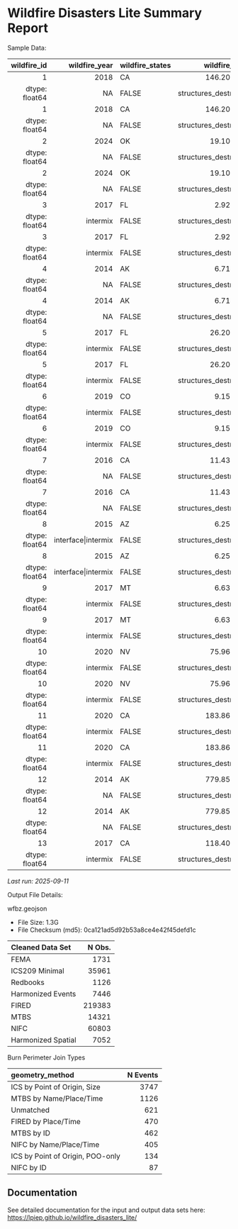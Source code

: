 # Wildfire Disasters Lite Summary Report


Sample Data:

| wildfire_id | wildfire_year | wildfire_states | wildfire_area | wildfire_complex | wildfire_complex_names | wildfire_total_fatalities | wildfire_max_civil_fatalities | wildfire_civil_fatalities | wildfire_civil_injuries | wildfire_total_injuries | wildfire_civil_evacuation | wildfire_total_evacuation | wildfire_struct_destroyed | wildfire_struct_threatened | wildfire_cost | wildfire_community_intersect | wildfire_max_pop_den | wildfire_buffered_avg_pop_den | wildfire_wui | wildfire_fema_dec | wildfire_disaster_criteria_met | wildfire_ignition_date | wildfire_containment_date | wildfire_ignition_date_max | wildfire_containment_date_max | wildfire_fema_dec_date | wildfire_poo_lat | wildfire_poo_lon | geometry_src | geometry_method | redbook_id | ics_id | fired_id | mtbs_id | fema_id |
|---:|---:|:---|---:|:---|:---|---:|---:|---:|---:|---:|---:|---:|---:|---:|---:|:---|---:|:---|:---|:---|:---|:---|:---|:---|:---|:---|---:|---:|:---|:---|:---|:---|:---|:---|:---|
| 1 | 2018 | CA | 146.200893 | FALSE | DONNELL | NA | NA | NA | 0 | 6 | NA | NA | 135 | NA | NA | TRUE | 610.2583 | 0 0.074335 |  |  |  |  |  |  |  |  |  |  |  |  |  |  |  |  |  |
| dtype: float64 | NA | FALSE | structures_destroyed | 2018-08-01 | 2018-10-31 | 2018-08-01 | 2018-10-31 | NA | 38.34877 | -119.92940 | MTBS | MTBS by ID | 801 | 2018_001702_DONNELL | NA | CA3834911992920180801 | NA |  |  |  |  |  |  |  |  |  |  |  |  |  |  |  |  |  |  |
| 1 | 2018 | CA | 146.200893 | FALSE | DONNELL | NA | NA | NA | 0 | 6 | NA | NA | 135 | NA | NA | TRUE | 610.2583 | 0 0.074335 |  |  |  |  |  |  |  |  |  |  |  |  |  |  |  |  |  |
| dtype: float64 | NA | FALSE | structures_destroyed | 2018-08-01 | 2018-10-31 | 2018-08-01 | 2018-10-31 | NA | 38.34877 | -119.92940 | MTBS | MTBS by ID | 801 | 2018_001702_DONNELL | NA | CA3834911992920180801 | NA |  |  |  |  |  |  |  |  |  |  |  |  |  |  |  |  |  |  |
| 2 | 2024 | OK | 19.105698 | FALSE | 57 | NA | NA | NA | 0 | 2 | NA | NA | 1 | 1720 | NA | TRUE | 3383.0684 | 0 4.128573 |  |  |  |  |  |  |  |  |  |  |  |  |  |  |  |  |  |
| dtype: float64 | NA | FALSE | structures_destroyed | 2024-04-06 | NA | 2024-04-06 | NA | NA | 36.19250 | -99.50333 | MTBS | MTBS by ID | NA | 2024_240450_57 | NA | OK3619309950320240406 | NA |  |  |  |  |  |  |  |  |  |  |  |  |  |  |  |  |  |  |
| 2 | 2024 | OK | 19.105698 | FALSE | 57 | NA | NA | NA | 0 | 2 | NA | NA | 1 | 1720 | NA | TRUE | 3383.0684 | 0 4.128573 |  |  |  |  |  |  |  |  |  |  |  |  |  |  |  |  |  |
| dtype: float64 | NA | FALSE | structures_destroyed | 2024-04-06 | NA | 2024-04-06 | NA | NA | 36.19250 | -99.50333 | MTBS | MTBS by ID | NA | 2024_240450_57 | NA | OK3619309950320240406 | NA |  |  |  |  |  |  |  |  |  |  |  |  |  |  |  |  |  |  |
| 3 | 2017 | FL | 2.921101 | FALSE | GARFIELD RD | NA | NA | NA | NA | NA | NA | NA | 19 | NA | NA | TRUE | 830.2966 | 0 5.473117 |  |  |  |  |  |  |  |  |  |  |  |  |  |  |  |  |  |
| dtype: float64 | intermix | FALSE | structures_destroyed | 2017-03-22 | NA | 2017-03-22 | NA | NA | 30.42750 | -82.02333 | MTBS | MTBS by ID | NA | 2017_070202_GARFIELD ROAD | NA | FL3042808202320170322 | NA |  |  |  |  |  |  |  |  |  |  |  |  |  |  |  |  |  |  |
| 3 | 2017 | FL | 2.921101 | FALSE | GARFIELD RD | NA | NA | NA | NA | NA | NA | NA | 19 | NA | NA | TRUE | 830.2966 | 0 5.473117 |  |  |  |  |  |  |  |  |  |  |  |  |  |  |  |  |  |
| dtype: float64 | intermix | FALSE | structures_destroyed | 2017-03-22 | NA | 2017-03-22 | NA | NA | 30.42750 | -82.02333 | MTBS | MTBS by ID | NA | 2017_070202_GARFIELD ROAD | NA | FL3042808202320170322 | NA |  |  |  |  |  |  |  |  |  |  |  |  |  |  |  |  |  |  |
| 4 | 2014 | AK | 6.714350 | FALSE | TYONEK | NA | NA | NA | NA | NA | NA | NA | 5 | 0 | 4.0e+06 | TRUE | 1612.9251 | 0 0.056244 |  |  |  |  |  |  |  |  |  |  |  |  |  |  |  |  |  |
| dtype: float64 | NA | FALSE | structures_destroyed | 2014-05-19 | NA | 2014-05-19 | NA | NA | 61.09932 | -151.12863 | MTBS | MTBS by ID | NA | 2014_401138_TYONEK | NA | AK6109915112920140519 | NA |  |  |  |  |  |  |  |  |  |  |  |  |  |  |  |  |  |  |
| 4 | 2014 | AK | 6.714350 | FALSE | TYONEK | NA | NA | NA | NA | NA | NA | NA | 5 | 0 | 4.0e+06 | TRUE | 1612.9251 | 0 0.056244 |  |  |  |  |  |  |  |  |  |  |  |  |  |  |  |  |  |
| dtype: float64 | NA | FALSE | structures_destroyed | 2014-05-19 | NA | 2014-05-19 | NA | NA | 61.09932 | -151.12863 | MTBS | MTBS by ID | NA | 2014_401138_TYONEK | NA | AK6109915112920140519 | NA |  |  |  |  |  |  |  |  |  |  |  |  |  |  |  |  |  |  |
| 5 | 2017 | FL | 26.204585 | FALSE | 30TH AVE | NA | NA | NA | 1 | 1 | 7000 | 7000 | 4 | 0 | 0.0e+00 | TRUE | 21915.9193 | 0 116.334668 |  |  |  |  |  |  |  |  |  |  |  |  |  |  |  |  |  |
| dtype: float64 | intermix | FALSE | structures_destroyed | 2017-04-20 | NA | 2017-04-20 | NA | NA | 44.39167 | -115.51306 | MTBS | MTBS by ID | NA | 2017_170178_30TH AVE | NA | FL2618808154420170420 | NA |  |  |  |  |  |  |  |  |  |  |  |  |  |  |  |  |  |  |
| 5 | 2017 | FL | 26.204585 | FALSE | 30TH AVE | NA | NA | NA | 1 | 1 | 7000 | 7000 | 4 | 0 | 0.0e+00 | TRUE | 21915.9193 | 0 116.334668 |  |  |  |  |  |  |  |  |  |  |  |  |  |  |  |  |  |
| dtype: float64 | intermix | FALSE | structures_destroyed | 2017-04-20 | NA | 2017-04-20 | NA | NA | 44.39167 | -115.51306 | MTBS | MTBS by ID | NA | 2017_170178_30TH AVE | NA | FL2618808154420170420 | NA |  |  |  |  |  |  |  |  |  |  |  |  |  |  |  |  |  |  |
| 6 | 2019 | CO | 9.151442 | FALSE | G18 | NA | NA | NA | NA | NA | 50 | 50 | 4 | NA | NA | TRUE | 1706.2723 | 0 2.737135 |  |  |  |  |  |  |  |  |  |  |  |  |  |  |  |  |  |
| dtype: float64 | intermix | FALSE | structures_destroyed | 2019-10-27 | NA | 2019-10-27 | NA | NA | 37.08167 | -105.94222 | MTBS | MTBS by ID | NA | 2019_1713_G18 | NA | CO3708210594220191027 | NA |  |  |  |  |  |  |  |  |  |  |  |  |  |  |  |  |  |  |
| 6 | 2019 | CO | 9.151442 | FALSE | G18 | NA | NA | NA | NA | NA | 50 | 50 | 4 | NA | NA | TRUE | 1706.2723 | 0 2.737135 |  |  |  |  |  |  |  |  |  |  |  |  |  |  |  |  |  |
| dtype: float64 | intermix | FALSE | structures_destroyed | 2019-10-27 | NA | 2019-10-27 | NA | NA | 37.08167 | -105.94222 | MTBS | MTBS by ID | NA | 2019_1713_G18 | NA | CO3708210594220191027 | NA |  |  |  |  |  |  |  |  |  |  |  |  |  |  |  |  |  |  |
| 7 | 2016 | CA | 11.433032 | FALSE | WILLARD | NA | NA | NA | NA | NA | NA | NA | 7 | NA | NA | TRUE | 17393.0849 | 0 8.870697 |  |  |  |  |  |  |  |  |  |  |  |  |  |  |  |  |  |
| dtype: float64 | NA | FALSE | structures_destroyed | 2016-09-11 | 2016-10-12 | 2016-09-11 | 2016-10-12 | NA | 40.41444 | -120.73667 | MTBS | MTBS by ID | 568 | 2016_004695_WILLARD | NA | CA4036812080220160911 | NA |  |  |  |  |  |  |  |  |  |  |  |  |  |  |  |  |  |  |
| 7 | 2016 | CA | 11.433032 | FALSE | WILLARD | NA | NA | NA | NA | NA | NA | NA | 7 | NA | NA | TRUE | 17393.0849 | 0 8.870697 |  |  |  |  |  |  |  |  |  |  |  |  |  |  |  |  |  |
| dtype: float64 | NA | FALSE | structures_destroyed | 2016-09-11 | 2016-10-12 | 2016-09-11 | 2016-10-12 | NA | 40.41444 | -120.73667 | MTBS | MTBS by ID | 568 | 2016_004695_WILLARD | NA | CA4036812080220160911 | NA |  |  |  |  |  |  |  |  |  |  |  |  |  |  |  |  |  |  |
| 8 | 2015 | AZ | 6.250412 | FALSE | KEARNY RIV | NA | NA | NA | NA | NA | NA | NA | 3 | 50 | NA | TRUE | 3026.4345 | 0 1.629369 |  |  |  |  |  |  |  |  |  |  |  |  |  |  |  |  |  |
| dtype: float64 | interface\|intermix | FALSE | structures_destroyed | 2015-06-17 | NA | 2015-06-17 | NA | NA | 33.05300 | -110.91400 | MTBS | MTBS by ID | NA | 2015_003786_KEARNY RIVER | NA | AZ3305311091420150617 | NA |  |  |  |  |  |  |  |  |  |  |  |  |  |  |  |  |  |  |
| 8 | 2015 | AZ | 6.250412 | FALSE | KEARNY RIV | NA | NA | NA | NA | NA | NA | NA | 3 | 50 | NA | TRUE | 3026.4345 | 0 1.629369 |  |  |  |  |  |  |  |  |  |  |  |  |  |  |  |  |  |
| dtype: float64 | interface\|intermix | FALSE | structures_destroyed | 2015-06-17 | NA | 2015-06-17 | NA | NA | 33.05300 | -110.91400 | MTBS | MTBS by ID | NA | 2015_003786_KEARNY RIVER | NA | AZ3305311091420150617 | NA |  |  |  |  |  |  |  |  |  |  |  |  |  |  |  |  |  |  |
| 9 | 2017 | MT | 6.634805 | FALSE | TURTLE | NA | NA | NA | NA | NA | NA | NA | 2 | 0 | NA | TRUE | 1436.6690 | 0 0.536266 |  |  |  |  |  |  |  |  |  |  |  |  |  |  |  |  |  |
| dtype: float64 | intermix | FALSE | structures_destroyed | 2017-07-16 | NA | 2017-07-16 | NA | NA | 45.57056 | -106.33139 | MTBS | MTBS by ID | NA | 2017_017-35_TURTLE | NA | MT4557110633120170716 | NA |  |  |  |  |  |  |  |  |  |  |  |  |  |  |  |  |  |  |
| 9 | 2017 | MT | 6.634805 | FALSE | TURTLE | NA | NA | NA | NA | NA | NA | NA | 2 | 0 | NA | TRUE | 1436.6690 | 0 0.536266 |  |  |  |  |  |  |  |  |  |  |  |  |  |  |  |  |  |
| dtype: float64 | intermix | FALSE | structures_destroyed | 2017-07-16 | NA | 2017-07-16 | NA | NA | 45.57056 | -106.33139 | MTBS | MTBS by ID | NA | 2017_017-35_TURTLE | NA | MT4557110633120170716 | NA |  |  |  |  |  |  |  |  |  |  |  |  |  |  |  |  |  |  |
| 10 | 2020 | NV | 75.963891 | FALSE | NUMBERS | NA | NA | NA | 0 | 2 | 50 | 50 | 40 | NA | NA | TRUE | 1361.8416 | 0 3.101947 |  |  |  |  |  |  |  |  |  |  |  |  |  |  |  |  |  |
| dtype: float64 | intermix | FALSE | structures_destroyed | 2020-07-06 | NA | 2020-07-07 | NA | NA | 38.84333 | -119.63861 | MTBS | MTBS by ID | NA | 2020_030406_NUMBERS | NA | NV3884311963920200707 | NA |  |  |  |  |  |  |  |  |  |  |  |  |  |  |  |  |  |  |
| 10 | 2020 | NV | 75.963891 | FALSE | NUMBERS | NA | NA | NA | 0 | 2 | 50 | 50 | 40 | NA | NA | TRUE | 1361.8416 | 0 3.101947 |  |  |  |  |  |  |  |  |  |  |  |  |  |  |  |  |  |
| dtype: float64 | intermix | FALSE | structures_destroyed | 2020-07-06 | NA | 2020-07-07 | NA | NA | 38.84333 | -119.63861 | MTBS | MTBS by ID | NA | 2020_030406_NUMBERS | NA | NV3884311963920200707 | NA |  |  |  |  |  |  |  |  |  |  |  |  |  |  |  |  |  |  |
| 11 | 2020 | CA | 183.863534 | FALSE | LOYALTON | NA | NA | NA | NA | NA | 0 | 0 | 35 | NA | NA | TRUE | 35103.2479 | 0 25.641512 |  |  |  |  |  |  |  |  |  |  |  |  |  |  |  |  |  |
| dtype: float64 | intermix | FALSE | structures_destroyed | 2020-08-14 | 2020-08-30 | 2020-08-14 | 2020-08-30 | NA | 39.68143 | -120.17130 | MTBS | MTBS by ID | 960 | 2020_001600_LOYALTON | NA | CA3968112017120200814 | NA |  |  |  |  |  |  |  |  |  |  |  |  |  |  |  |  |  |  |
| 11 | 2020 | CA | 183.863534 | FALSE | LOYALTON | NA | NA | NA | NA | NA | 0 | 0 | 35 | NA | NA | TRUE | 35103.2479 | 0 25.641512 |  |  |  |  |  |  |  |  |  |  |  |  |  |  |  |  |  |
| dtype: float64 | intermix | FALSE | structures_destroyed | 2020-08-14 | 2020-08-30 | 2020-08-14 | 2020-08-30 | NA | 39.68143 | -120.17130 | MTBS | MTBS by ID | 960 | 2020_001600_LOYALTON | NA | CA3968112017120200814 | NA |  |  |  |  |  |  |  |  |  |  |  |  |  |  |  |  |  |  |
| 12 | 2014 | AK | 779.853002 | FALSE | FUNNY RIV | NA | NA | NA | 0 | 4 | NA | NA | 4 | 0 | 1.3e+07 | TRUE | 12981.8287 | 0 3.194937 |  |  |  |  |  |  |  |  |  |  |  |  |  |  |  |  |  |
| dtype: float64 | NA | FALSE | structures_destroyed | 2014-05-19 | NA | 2014-05-20 | NA | NA | 60.43945 | -150.96188 | MTBS | MTBS by ID | NA | 2014_403140_FUNNY RIVER | NA | AK6043915096220140520 | NA |  |  |  |  |  |  |  |  |  |  |  |  |  |  |  |  |  |  |
| 12 | 2014 | AK | 779.853002 | FALSE | FUNNY RIV | NA | NA | NA | 0 | 4 | NA | NA | 4 | 0 | 1.3e+07 | TRUE | 12981.8287 | 0 3.194937 |  |  |  |  |  |  |  |  |  |  |  |  |  |  |  |  |  |
| dtype: float64 | NA | FALSE | structures_destroyed | 2014-05-19 | NA | 2014-05-20 | NA | NA | 60.43945 | -150.96188 | MTBS | MTBS by ID | NA | 2014_403140_FUNNY RIVER | NA | AK6043915096220140520 | NA |  |  |  |  |  |  |  |  |  |  |  |  |  |  |  |  |  |  |
| 13 | 2017 | CA | 118.405687 | FALSE | ALAMO | 0 | 0 | 0 | NA | NA | NA | NA | 14 | 0 | 2.0e+07 | TRUE | 21529.8905 | 0 41.649703 |  |  |  |  |  |  |  |  |  |  |  |  |  |  |  |  |  |
| dtype: float64 | intermix | FALSE | structures_destroyed | 2017-07-06 | 2017-07-18 | 2017-07-06 | 2017-07-18 | NA | 30.57444 | -82.32333 | MTBS | MTBS by ID | 632 | 2017_007624_ALAMO | NA | CA3502012029920170706 | NA |  |  |  |  |  |  |  |  |  |  |  |  |  |  |  |  |  |  |

*Last run: 2025-09-11*

Output File Details:

wfbz.geojson

- File Size: 1.3G
- File Checksum (md5): 0ca121ad5d92b53a8ce4e42f45defd1c

| Cleaned Data Set   | N Obs. |
|:-------------------|-------:|
| FEMA               |   1731 |
| ICS209 Minimal     |  35961 |
| Redbooks           |   1126 |
| Harmonized Events  |   7446 |
| FIRED              | 219383 |
| MTBS               |  14321 |
| NIFC               |  60803 |
| Harmonized Spatial |   7052 |

Burn Perimeter Join Types

| geometry_method                  | N Events |
|:---------------------------------|---------:|
| ICS by Point of Origin, Size     |     3747 |
| MTBS by Name/Place/Time          |     1126 |
| Unmatched                        |      621 |
| FIRED by Place/Time              |      470 |
| MTBS by ID                       |      462 |
| NIFC by Name/Place/Time          |      405 |
| ICS by Point of Origin, POO-only |      134 |
| NIFC by ID                       |       87 |

## Documentation

See detailed documentation for the input and output data sets here:
<https://lpiep.github.io/wildfire_disasters_lite/>
